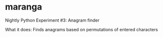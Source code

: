 maranga
=======

Nightly Python Experiment #3: Anagram finder

What it does: Finds anagrams based on permutations of entered characters

